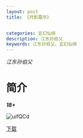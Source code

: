 ```yaml
---
layout: post
title: 《月影霜华》


categories: 玄幻仙侠
description: 江东孙伯父
keywords: 江东孙伯父，玄幻仙侠
---
```


*江东孙伯父*

# 简介

***18+***

![uifQCd](https://cdn.jsdelivr.net/gh/YYbooks0/yybooks0img@master/bookscover2/uifQCd.1x02dhcwivhc.jpg)

[下载](https://link.jscdn.cn/1drv/aHR0cHM6Ly8xZHJ2Lm1zL3QvcyFBaGU2R2dNWmVFb2poV2hrNUJiWkdVQ3VzWTdnP2U9Mzg3VEpE.txt)


